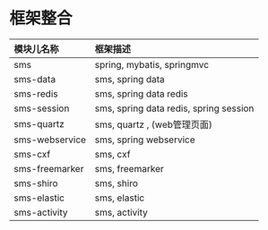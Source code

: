 # 框架整合

| 模块儿名称 | 框架描述 |
| :--- | :--- |
| sms | spring, mybatis, springmvc|
| sms-data | sms, spring data|
|  sms-redis | sms, spring data redis|
|  sms-session | sms, spring data redis, spring session|
| sms-quartz | sms, quartz , (web管理页面)|
| sms-webservice | sms, spring webservice|
| sms-cxf | sms, cxf|
| sms-freemarker | sms, freemarker|
| sms-shiro | sms, shiro|
| sms-elastic | sms, elastic|
| sms-activity | sms, activity|